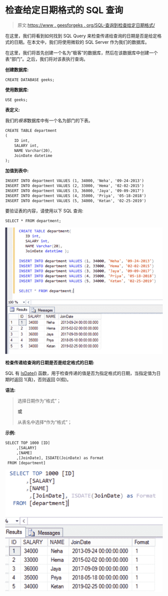 # 检查给定日期格式的 SQL 查询

> 原文:[https://www . geesforgeks . org/SQL-查询到检查给定日期格式/](https://www.geeksforgeeks.org/sql-query-to-check-given-format-of-a-date/)

在这里，我们将看到如何找到 SQL Query 来检查传递给查询的日期是否是给定格式的日期。在本文中，我们将使用微软的 SQL Server 作为我们的数据库。

在这里，我们将首先创建一个名为“极客”的数据库，然后在该数据库中创建一个表“部门”。之后，我们将对该表执行查询。

**创建数据库:**

```
CREATE DATABASE geeks;
```

**使用数据库:**

```
USE geeks;
```

**表定义:**

我们的*极客*数据库中有一个名为部门的下表。

```
CREATE TABLE department
(
    ID int,
    SALARY int,
    NAME Varchar(20),
    JoinDate datetime 
);
```

**加值到表中:**

```
INSERT INTO department VALUES (1, 34000, 'Neha', '09-24-2013')
INSERT INTO department VALUES (2, 33000, 'Hema', '02-02-2015')
INSERT INTO department VALUES (3, 36000, 'Jaya', '09-09-2017')
INSERT INTO department VALUES (4, 35000, 'Priya', '05-18-2018')
INSERT INTO department VALUES (5, 34000, 'Ketan', '02-25-2019')
```

要验证表的内容，请使用以下 SQL 查询:

```
SELECT * FROM department;
```

![](img/697c235a1181d23766e022299b5d0304.png)

**检查传递给查询的日期是否是给定格式的日期:**

SQL 有 [IsDate()](https://www.geeksforgeeks.org/isdate-function-in-sql-server/) 函数，用于检查传递的值是否为指定格式的日期，当指定值为日期时返回 1(真)，否则返回 0(假)。

**语法:**

> 选择日期作为“格式”；
> 
> **或**
> 
> 从表名中选择*作为“格式”；

**示例:**

```
SELECT TOP 1000 [ID]
     ,[SALARY]
     ,[NAME]
     ,[JoinDate], ISDATE(JoinDate) as Format 
 FROM [department]
```

![](img/8a3760b0e310e74d697a224d23f6d464.png)